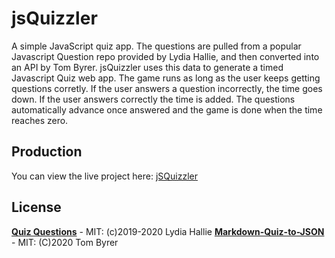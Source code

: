# jsQuizzler
A simple JavaScript quiz app. The questions are pulled from a popular Javascript Question repo provided by Lydia Hallie, and then converted into an API by Tom Byrer. jsQuizzler uses this data to generate a timed Javascript Quiz web app. The game runs as long as the user keeps getting questions corretly. If the user answers a question incorrectly, the time goes down. If the user answers correctly the time is added. The questions automatically advance once answered and the game is done when the time reaches zero. 


## Production

You can view the live project here: <a href="https://n8blake.github.io/jsQuizzler/">jSQuizzler</a>

## License

**[Quiz Questions](https://github.com/lydiahallie/javascript-questions)** - MIT: (c)2019-2020 Lydia Hallie
**[Markdown-Quiz-to-JSON](https://github.com/tomByrer/markdown-quiz-to-json)** - MIT: (C)2020 Tom Byrer